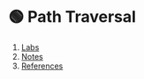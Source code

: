 # 🟢 Path Traversal
1. [Labs](contents/labs.md)             
2. [Notes](contents/notes.md)           
3. [References](contents/references.md)  